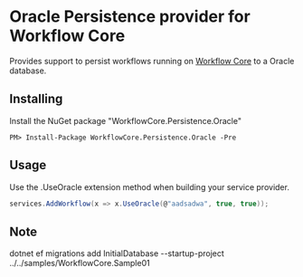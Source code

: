 # Oracle Persistence provider for Workflow Core

Provides support to persist workflows running on [Workflow Core](../../README.md) to a Oracle database.

## Installing

Install the NuGet package "WorkflowCore.Persistence.Oracle"

```
PM> Install-Package WorkflowCore.Persistence.Oracle -Pre
```

## Usage

Use the .UseOracle extension method when building your service provider.

```C#
services.AddWorkflow(x => x.UseOracle(@"aadsadwa", true, true));
```


## Note

dotnet ef migrations add InitialDatabase --startup-project ../../samples/WorkflowCore.Sample01